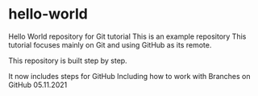 # hello-world
Hello World repository for Git tutorial
This is an example repository
This tutorial focuses mainly on Git and using GitHub as its remote.

This repository is built step by step.

It now includes steps for GitHub
Including how to work with Branches on GitHub
05.11.2021
